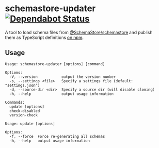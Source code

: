 # schemastore-updater [![Dependabot Status](https://api.dependabot.com/badges/status?host=github&repo=ffflorian/schemastore-updater)](https://dependabot.com)

A tool to load schema files from [@SchemaStore/schemastore](https://github.com/SchemaStore/schemastore) and publish them as TypeScript definitions [on npm](https://www.npmjs.com/search?q=@schemastore/).

## Usage

```
Usage: schemastore-updater [options] [command]

Options:
  -V, --version           output the version number
  -s, --settings <file>   Specify a settings file (default: "settings.json")
  -d, --source-dir <dir>  Specify a source dir (will disable cloning)
  -h, --help              output usage information

Commands:
  update [options]
  check-disabled
  version-check
```

```
Usage: update [options]

Options:
  -f, --force  Force re-generating all schemas
  -h, --help   output usage information
```
